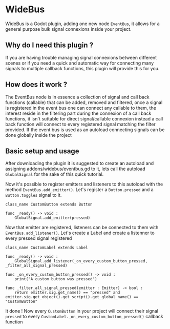 # WideBus

WideBus is a Godot plugin, adding one new node `EventBus`, it allows for a general purpose bulk signal connexions inside your project.

## Why do I need this plugin ?

If you are having trouble managing signal connexions between different scenes or if you need a quick and automatic way for connecting many signals to multiple callback functions, this plugin will provide this for you.

## How does it work ?

The EventBus node is in essence a collection of signal and call back functions (callable) that can be added, removed and filtered, once a signal is registered in the event bus one can connect any callable to them, the interest reside in the filtering part during the connexion of a call back functions, it isn't suttable for direct signal/callable connexion instead a call back function will connect to every registered signal matching the filter provided.
If the event bus is used as an autoload connecting signals can be done globally inside the project

## Basic setup and usage

After downloading the plugin it is suggested to create an autoload and assigning addons/widebus/eventbus.gd to it, lets call the autoload `GlobalSignal` for the sake of this quick tutorial.

Now it's possible to register emitters and listeners to this autoload with the method `EventBus.add_emitter()`. Let's register a `Button.pressed` and a `Button.toggles` signal to it.
```gdscript
class_name CustomButton extends Button

func _ready() -> void :
	GlobalSignal.add_emitter(pressed)
```
Now that emitter are registered, listeners can be connected to them with `EventBus.add_listener()`.
Let's create a Label and create a listenner to every pressed signal registered
```gdscript
class_name CustomLabel extends Label

func _ready() -> void :
	GlobalSignal.add_listener(_on_every_custom_button_pressed, _filter_all_signal_pressed)

func _on_every_custom_button_pressed() -> void :
	print("A custom button was pressed")

func _filter_all_signal_pressed(emitter : Emitter) -> bool :
	return emitter.sig.get_name() == "pressed" and emitter.sig.get_object().get_script().get_global_name() == "CustomButton"
```
It done ! Now every `CustomButton` in your project will connect their signal `pressed` to every `CustomLabel._on_every_custom_button_pressed()` callback function